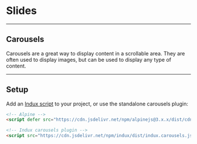 # Slides

---

## Carousels

Carousels are a great way to display content in a scrollable area. They are often used to display images, but can be used to display any type of content.

---


## Setup

Add an [Indux script](/getting-started/setup) to your project, or use the standalone carousels plugin:

```html "<head> or <body>" copy
<!-- Alpine -->
<script defer src="https://cdn.jsdelivr.net/npm/alpinejs@3.x.x/dist/cdn.min.js"></script>

<!-- Indux carousels plugin -->
<script src="https://cdn.jsdelivr.net/npm/indux/dist/indux.carousels.js"></script>
```